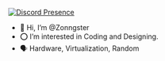 [![Discord Presence](https://lanyard.cnrad.dev/api/516760726287679491)](https://discord.com/users/516760726287679491)
- 👋 Hi, I’m @Zonngster
- ⭕ I’m interested in Coding and Designing.
- 🗣️ Hardware, Virtualization, Random
